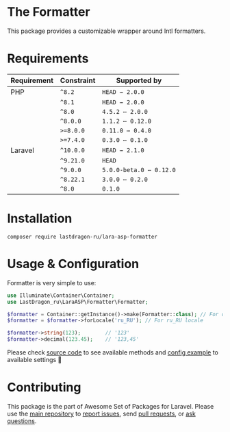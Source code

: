 # The Formatter

This package provides a customizable wrapper around Intl formatters.

[include:file]: ../../docs/shared/Requirements.md
[//]: # (start: 4aa299d1fd76a742656b8ab1b15d0ae7f7026ef1)
[//]: # (warning: Generated automatically. Do not edit.)

# Requirements

| Requirement  | Constraint          | Supported by |
|--------------|---------------------|------------------|
|  PHP  | `^8.2` |   `HEAD ⋯ 2.0.0`   |
|  | `^8.1` |   `HEAD ⋯ 2.0.0`   |
|  | `^8.0` |   `4.5.2 ⋯ 2.0.0`   |
|  | `^8.0.0` |   `1.1.2 ⋯ 0.12.0`   |
|  | `>=8.0.0` |   `0.11.0 ⋯ 0.4.0`   |
|  | `>=7.4.0` |   `0.3.0 ⋯ 0.1.0`   |
|  Laravel  | `^10.0.0` |   `HEAD ⋯ 2.1.0`   |
|  | `^9.21.0` |  `HEAD`   |
|  | `^9.0.0` |   `5.0.0-beta.0 ⋯ 0.12.0`   |
|  | `^8.22.1` |   `3.0.0 ⋯ 0.2.0`   |
|  | `^8.0` |  `0.1.0`   |

[//]: # (end: 4aa299d1fd76a742656b8ab1b15d0ae7f7026ef1)

# Installation

```shell
composer require lastdragon-ru/lara-asp-formatter
```

# Usage & Configuration

Formatter is very simple to use:

```php
use Illuminate\Container\Container;
use LastDragon_ru\LaraASP\Formatter\Formatter;

$formatter = Container::getInstance()->make(Formatter::class); // For default app locale
$formatter = $formatter->forLocale('ru_RU'); // For ru_RU locale

$formatter->string(123);        // '123'
$formatter->decimal(123.45);    // '123,45'
```

Please check [source code](./src/Formatter.php) to see available methods and [config example](./config/config.php) to available settings 🤗

[include:file]: ../../docs/shared/Contributing.md
[//]: # (start: 777f7598ee1b1a8c8fe67be6a3b7fce78a6e687e)
[//]: # (warning: Generated automatically. Do not edit.)

# Contributing

This package is the part of Awesome Set of Packages for Laravel. Please use the [main repository](https://github.com/LastDragon-ru/lara-asp) to [report issues](https://github.com/LastDragon-ru/lara-asp/issues), send [pull requests](https://github.com/LastDragon-ru/lara-asp/pulls), or [ask questions](https://github.com/LastDragon-ru/lara-asp/discussions).

[//]: # (end: 777f7598ee1b1a8c8fe67be6a3b7fce78a6e687e)
